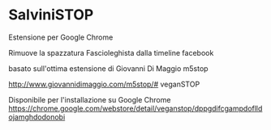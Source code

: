 SalviniSTOP
======

Estensione per Google Chrome

Rimuove la spazzatura Fascioleghista dalla timeline facebook

basato sull'ottima estensione di Giovanni Di Maggio m5stop

http://www.giovannidimaggio.com/m5stop/# veganSTOP

Disponibile per l'installazione su Google Chrome
https://chrome.google.com/webstore/detail/veganstop/dppgdifcgampdoflldojamghdodonobi
